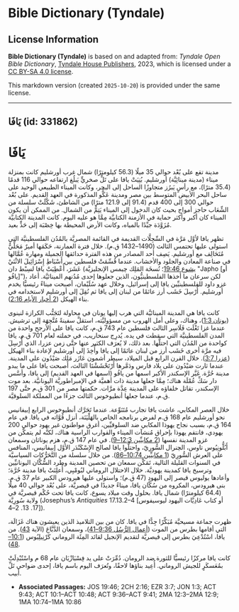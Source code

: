 # Bible Dictionary (Tyndale)

## License Information

**Bible Dictionary (Tyndale)** is based on and adapted from: _Tyndale Open Bible Dictionary_, [Tyndale House Publishers](https://tyndaleopenresources.com/), 2023, which is licensed under a [CC BY-SA 4.0 license](https://creativecommons.org/licenses/by-sa/4.0/legalcode.en).

This markdown version (created `2025-10-20`) is provided under the same license.



--------------------------------

## يَافَا (id: 331862)

يَافَا
======

مدينة تقع على بُعْد حوالي 35 ميلًا (56\.3 كيلومترًا) شمال غرب أورشليم كانت بمنزلة ميناء (مدينة مينائِيَّة) أورشليم. بُنِيَتْ يافا على تَلٍّ صخريٍّ يَبلُغ ارتفاعه حوالي 116 قدمًا (35\.4 مترًا)، مع رأسٍ يَبرُز متجاوزًا الساحل إلى البحر، وكانت الميناء الطبيعي الوحيد على ساحل البحر الأبيض المتوسط بين مصر ومدينة عَكُّو المذكورة في العهد القديم. على بُعْد حوالي 300 إلى 400 قدم (91\.4 إلى 121\.9 مترًا) من الشاطئ، شَكَّلَتْ سلسلة من الشِّعَاب حاجز أمواج بحيث كان الدخول إلى الميناء يَتِمُّ من الشمال. من الممكن أن يكون الميناء كان أكبر وأكثر حماية في الأزمنة الكتابيَّة مِمَّا هو عليه اليوم. كانت المدينة الكتابيَّة مُزَوَّدَة جيِّدًا بالمياه، وكانت الأرض المحيطة بها خِصْبَة إلى حَدٍّ بعيد.

تظهر يافا لأوَّل مَرَّة في السِّجِلَّات القديمة في القائمة المصريَّة بالمُدُن الفلسطينيَّة التي استولى عليها تحتمس الثالث (1490–1432 ق.م). خلال فترة العمارنة، حَكَمَها أميرٌ مَحَلِّيٌّ مُتَحَالِف مع أورشليم. يَصِف أحد المصادر من هذه الفترة حدائقها الجميلة ومهارة عُمَّالها في صناعة المعادن والجلود والأخشاب. عندما قُسِّمَتْ فلسطين بين أَسْبَاطِ إِسْرَائِيلَ الاثْنَيْ عَشَرَ، أُعْطِيَتْ يافا لسِبْط دان ([يشوع 19:46](https://ref.ly/Josh19:46)؛ نُسخَة المَلِك چيمس الإنجليزيَّة "Japho \[أو يافُو]")، لكن سرعان ما أخذها الفلسطينيُّون، الذين جعلوها إحدى مُدُنهم المينائيَّة. أعاد غزو داود للفلسطينيِّين يافا إلى إسرائيل، وخلال عهد سُلَيْمان، أصبحت ميناءً رئيسيًّا يخدم أورشليم. أُرْسِلَ خَشَب أرز عائمًا من لبنان إلى يافا ثم نُقِلَ إلى أورشليم لاستخدامه في بناء الهيكل ([2 أخبار الأيام 2:16](https://ref.ly/2Chr2:16)).

كانت يافا هي المدينة المينائيَّة التي هرب إليها يونان في محاولة لتَجَنُّب الكرازة لنينوى ([يونان 1:3](https://ref.ly/Jonah1:3))، وهناك، وعلى أمل الهروب من مسؤوليَّته، استقلَّ سفينةً مُتَّجِهَة إلى ترشيش. عندما غزا تَغْلَث فَلَاسِر الثالث فلسطين عام 743 ق.م، كانت يافا على الأرجح واحدة من المدن الفلسطينيَّة التي سقطت في يده. يُدرِج سنحاريب، في حملته لعام 701 ق.م، يافا كواحدة من المُدُن التي احتلَّها. بعد ذلك، لا يُعرَف الكثير عنها حتَّى زمن عزرا، الذي أُرْسِلَ فيه مرَّة أخرى خَشَب أرز من لبنان عائمًا إلى يافا وأُخِذَ إلى أورشليم لإعادة بناء الهيكل ([عزرا 3:7](https://ref.ly/Ezra3:7)). خلال القرن الرابع قبل الميلاد، سيطر أشمون عَازَر مَلِك صَيْدُون على المدينة. عندما ثارت صَيْدُون على بلاد فارس ودَمَّرها أَرْتَحْشَشْتَا الثالث، أصبحت يافا على ما يبدو مدينة حُرَّة. غَيَّر الإسكندر الأكبر اسمها من يافُو (اسمها في العهد القديم) إلى يافا، وأسَّس دار سَكِّ عُمْلَة هناك؛ مِمَّا جعلها مدينة ذات أهميَّة في الإمبراطوريَّة اليونانيَّة. بعد موت الإسكندر، تقاتل خلفاؤه على المدينة عِدَّة مرَّات. حكمتها مصر من 301 ق.م حتَّى 197 ق.م، عندما جعلها أنطيوخوس الثالث جزءًا من المملكة السلوقيَّة.

خلال العصر المكابي، عاشت يافا تجارب مُتَنَوِّعة. عندما تَحَرَّك أنطيوخوس الرابع إبيفانيس نحو أورشليم عام 168 ق.م لفرض برنامجه الخاص بالهَلْيَنَة، أنزل قُوَّاته في يافا. في عام 164 ق.م، بسبب نجاح يهوذا المكابي ضد السلوقيِّين، أغرق مواطنون غير يهود حوالي 200 يهودي، فانتقم يهوذا بإحراق مُنشآت الميناء والقوارب الراسية هناك، لكنَّه لم يتمكَّن من غزو المدينة نفسها ([2 مكابيِّين 12:3–9](https://ref.ly/2Macc12:3-2Macc12:9)). في عام 147 ق.م، هزم يوناثان وسمعان أَبُلُّونِيُوس تاوس، الچنرال السُّورِيّ، واحتلُّوا يافا لصالح الإِسْكَنْدَر الأوَّل إبيفانيس، المنافس على العرش السُّورِيّ ([1 مكابيِّين 10:74–86](https://ref.ly/1Macc10:74-1Macc10:86)). من خلال سلسلة من التَّحَرُّكات السياسيَّة في السنوات القليلة التالية، تَمَكَّن سمعان من تحصين المدينة وطرد السُّكَّان اليونانيِّين وترسيخ يافا كمدينة يهوديَّة. خلال الاحتلال الروماني لبُومْبِي، أُعلِنَتْ يافا مدينة حُرَّة؛ وأعادها يوليوس قيصر إلى اليهود (47 ق.م)؛ واستولى عليها هيرودس الكبير عام 37 ق.م. بنى هيرودس، المكروه من سُكَّان يافا، ميناءً جديدًا في قيصريَّة، على بُعْد حوالي 40 ميلًا (64\.4 كيلومترًا) شمال يافا. بحلول وقت ميلاد يسوع، كانت يافا تحت حُكْم قيصريَّة في ولاية سُورِيَّة (Josephus’s *Antiquities* 17\.13\.2–4 \[أو كتاب عَادِيَّات اليهود ليوسيفوس 17\. 13\. 2–4]).

ظهرت جماعة مسيحيَّة مُبَكِّرًا جِدًّا في يافا. كان من بين التلاميذ الذين يعيشون هناك غَزَالَة، التي أقامها بطرس من الموت ([أعمال الرُّسُل 9:36–41](https://ref.ly/Acts9:36-Acts9:41))، وسمعان الدَّبَّاغ (الآية [43](https://ref.ly/Acts9:43)). من يافا، اسْتُدْعِيَ بطرس إلى قيصريَّة لتقديم الإنجيل لقائد المِئَة الروماني كَرْنِيلِيُوس ([10:1–48](https://ref.ly/Acts10:1-Acts10:48)).

كانت يافا مركزًا رئيسيًّا للثورة ضد الرومان. دُمِّرَتْ على يد فِسْبَازْيَان عام 68 م واسْتُبْدِلَتْ بمُعَسكَرٍ للجيش الروماني. أُعِيد بناؤها لاحقًا، وتُعرَف اليوم باسم يافا، إحدى ضواحي تَلِّ أبيب.

* **Associated Passages:** JOS 19:46; 2CH 2:16; EZR 3:7; JON 1:3; ACT 9:43; ACT 10:1–ACT 10:48; ACT 9:36–ACT 9:41; 2MA 12:3–2MA 12:9; 1MA 10:74–1MA 10:86

